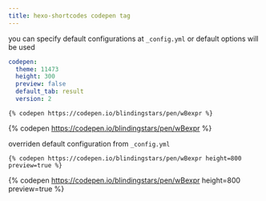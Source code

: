 ```yaml
---
title: hexo-shortcodes codepen tag
---
```


you can specify default configurations at `_config.yml` or default options will be used
```yaml
codepen:
  theme: 11473
  height: 300
  preview: false
  default_tab: result
  version: 2
```

```nunjucks
{% codepen https://codepen.io/blindingstars/pen/wBexpr %}
```

{% codepen https://codepen.io/blindingstars/pen/wBexpr %}

overriden default configuration from `_config.yml`

```nunjucks
{% codepen https://codepen.io/blindingstars/pen/wBexpr height=800 preview=true %}
```

{% codepen https://codepen.io/blindingstars/pen/wBexpr height=800 preview=true %}